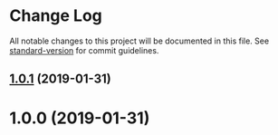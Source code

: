 # Change Log

All notable changes to this project will be documented in this file. See [standard-version](https://github.com/conventional-changelog/standard-version) for commit guidelines.

<a name="1.0.1"></a>
## [1.0.1](https://github.com/AngusFu/vuepress-plugin-playground/compare/v1.0.0...v1.0.1) (2019-01-31)



<a name="1.0.0"></a>

# 1.0.0 (2019-01-31)

